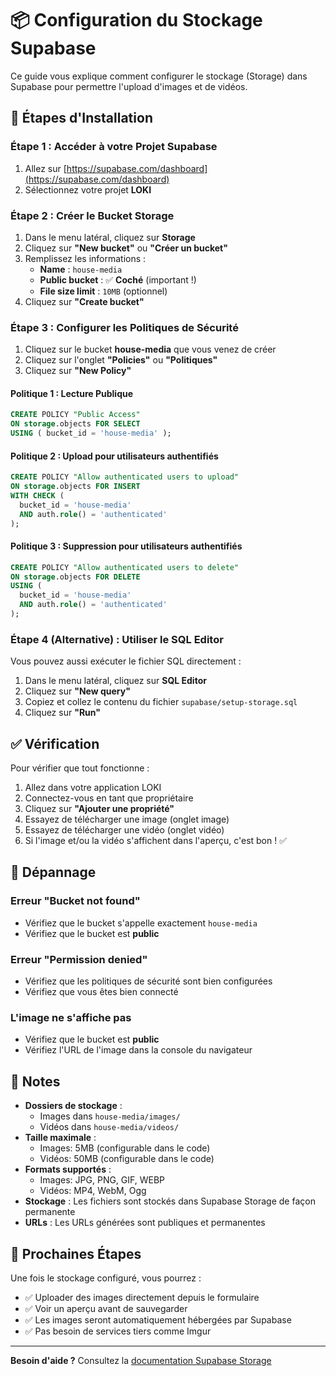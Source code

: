 # 📦 Configuration du Stockage Supabase

Ce guide vous explique comment configurer le stockage (Storage) dans Supabase pour permettre l'upload d'images et de vidéos.

## 🚀 Étapes d'Installation

### **Étape 1 : Accéder à votre Projet Supabase**

1. Allez sur [https://supabase.com/dashboard](https://supabase.com/dashboard)
2. Sélectionnez votre projet **LOKI**

### **Étape 2 : Créer le Bucket Storage**

1. Dans le menu latéral, cliquez sur **Storage**
2. Cliquez sur **"New bucket"** ou **"Créer un bucket"**
3. Remplissez les informations :
   - **Name** : `house-media`
   - **Public bucket** : ✅ **Coché** (important !)
   - **File size limit** : `10MB` (optionnel)
4. Cliquez sur **"Create bucket"**

### **Étape 3 : Configurer les Politiques de Sécurité**

1. Cliquez sur le bucket **house-media** que vous venez de créer
2. Cliquez sur l'onglet **"Policies"** ou **"Politiques"**
3. Cliquez sur **"New Policy"**

#### **Politique 1 : Lecture Publique**
```sql
CREATE POLICY "Public Access"
ON storage.objects FOR SELECT
USING ( bucket_id = 'house-media' );
```

#### **Politique 2 : Upload pour utilisateurs authentifiés**
```sql
CREATE POLICY "Allow authenticated users to upload"
ON storage.objects FOR INSERT
WITH CHECK (
  bucket_id = 'house-media' 
  AND auth.role() = 'authenticated'
);
```

#### **Politique 3 : Suppression pour utilisateurs authentifiés**
```sql
CREATE POLICY "Allow authenticated users to delete"
ON storage.objects FOR DELETE
USING (
  bucket_id = 'house-media'
  AND auth.role() = 'authenticated'
);
```

### **Étape 4 (Alternative) : Utiliser le SQL Editor**

Vous pouvez aussi exécuter le fichier SQL directement :

1. Dans le menu latéral, cliquez sur **SQL Editor**
2. Cliquez sur **"New query"**
3. Copiez et collez le contenu du fichier `supabase/setup-storage.sql`
4. Cliquez sur **"Run"**

## ✅ Vérification

Pour vérifier que tout fonctionne :

1. Allez dans votre application LOKI
2. Connectez-vous en tant que propriétaire
3. Cliquez sur **"Ajouter une propriété"**
4. Essayez de télécharger une image (onglet image)
5. Essayez de télécharger une vidéo (onglet vidéo)
6. Si l'image et/ou la vidéo s'affichent dans l'aperçu, c'est bon ! ✅

## 🔧 Dépannage

### Erreur "Bucket not found"
- Vérifiez que le bucket s'appelle exactement `house-media`
- Vérifiez que le bucket est **public**

### Erreur "Permission denied"
- Vérifiez que les politiques de sécurité sont bien configurées
- Vérifiez que vous êtes bien connecté

### L'image ne s'affiche pas
- Vérifiez que le bucket est **public**
- Vérifiez l'URL de l'image dans la console du navigateur

## 📝 Notes

- **Dossiers de stockage** :
  - Images dans `house-media/images/`
  - Vidéos dans `house-media/videos/`
- **Taille maximale** :
  - Images: 5MB (configurable dans le code)
  - Vidéos: 50MB (configurable dans le code)
- **Formats supportés** :
  - Images: JPG, PNG, GIF, WEBP
  - Vidéos: MP4, WebM, Ogg
- **Stockage** : Les fichiers sont stockés dans Supabase Storage de façon permanente
- **URLs** : Les URLs générées sont publiques et permanentes

## 🎯 Prochaines Étapes

Une fois le stockage configuré, vous pourrez :
- ✅ Uploader des images directement depuis le formulaire
- ✅ Voir un aperçu avant de sauvegarder
- ✅ Les images seront automatiquement hébergées par Supabase
- ✅ Pas besoin de services tiers comme Imgur

---

**Besoin d'aide ?** Consultez la [documentation Supabase Storage](https://supabase.com/docs/guides/storage)
